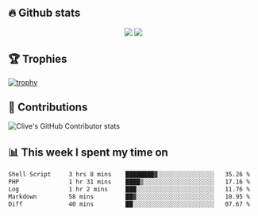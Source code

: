 ## &#128293; Github stats

<!-- GitHub Readme Streak Stats - https://github.com/DenverCoder1/github-readme-streak-stats -->
<p align="center">

<picture>
  <source 
    srcset="https://github-readme-stats.vercel.app/api?username=clivewalkden&count_private=true&show_icons=true&theme=darcula"
    media="(prefers-color-scheme: dark)"
  />
  <source
    srcset="https://github-readme-stats.vercel.app/api?username=clivewalkden&count_private=true&show_icons=true&theme=calm"
    media="(prefers-color-scheme: light), (prefers-color-scheme: no-preference)"
  />
  <img src="https://github-readme-stats.vercel.app/api?username=clivewalkden&count_private=true&show_icons=true&theme=darcula" />
</picture>

<a href="https://git.io/streak-stats" target="_blank">
  <img src="http://github-readme-streak-stats.herokuapp.com?user=clivewalkden&theme=darcula&date_format=j%20M%5B%20Y%5D" />
</a>

</p>

## &#127942; Trophies
[![trophy](https://github-profile-trophy.vercel.app/?username=clivewalkden&theme=onedark)](https://github.com/clivewalkden/github-profile-trophy)

## &#129309; Contributions
![Clive's GitHub Contributor stats](https://github-contributor-stats.vercel.app/api?username=clivewalkden)

## &#128202; This week I spent my time on
<!--START_SECTION:waka-->

```txt
Shell Script     3 hrs 8 mins    ████████▓░░░░░░░░░░░░░░░░   35.26 %
PHP              1 hr 31 mins    ████▒░░░░░░░░░░░░░░░░░░░░   17.16 %
Log              1 hr 2 mins     ███░░░░░░░░░░░░░░░░░░░░░░   11.76 %
Markdown         58 mins         ██▓░░░░░░░░░░░░░░░░░░░░░░   10.95 %
Diff             40 mins         ██░░░░░░░░░░░░░░░░░░░░░░░   07.67 %
```

<!--END_SECTION:waka-->

